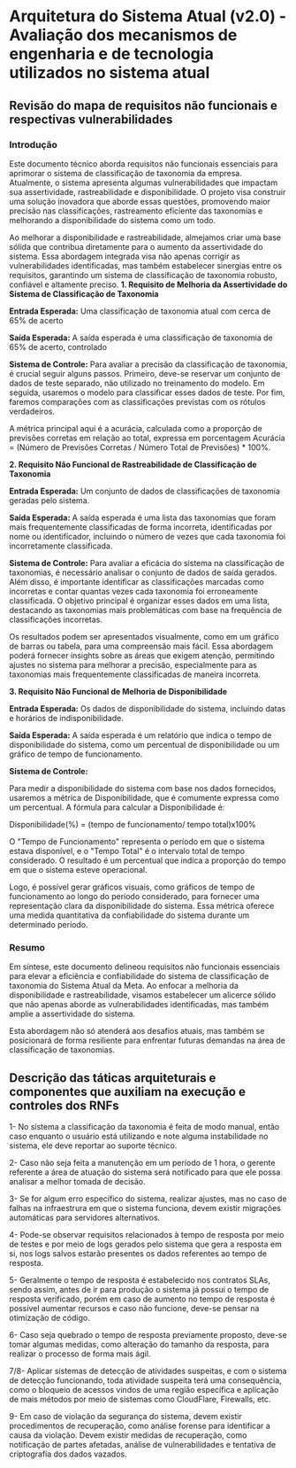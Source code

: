 # Arquitetura do Sistema Atual (v2.0) - Avaliação dos mecanismos de engenharia e de tecnologia utilizados no sistema atual

## Revisão do mapa de requisitos não funcionais e respectivas vulnerabilidades

### Introdução 
Este documento técnico aborda requisitos não funcionais essenciais para aprimorar o sistema de classificação de taxonomia da empresa. Atualmente, o sistema apresenta algumas vulnerabilidades que impactam sua assertividade, rastreabilidade e disponibilidade. O projeto visa construir uma solução inovadora que aborde essas questões, promovendo maior precisão nas classificações, rastreamento eficiente das taxonomias e melhorando a disponibilidade do sistema como um todo.

Ao melhorar a disponibilidade e rastreabilidade, almejamos criar uma base sólida que contribua diretamente para o aumento da assertividade do sistema. Essa abordagem integrada visa não apenas corrigir as vulnerabilidades identificadas, mas também estabelecer sinergias entre os requisitos, garantindo um sistema de classificação de taxonomia robusto, confiável e altamente preciso.
 **1. Requisito de Melhoria da Assertividade do Sistema de Classificação de Taxonomia**


**Entrada Esperada:** Uma classificação de taxonomia atual com cerca de 65% de acerto 


**Saída Esperada:** A saída esperada é uma classificação de taxonomia de 65% de acerto, controlado


**Sistema de Controle:**
Para avaliar a precisão da classificação de taxonomia, é crucial seguir alguns passos. Primeiro, deve-se reservar um conjunto de dados de teste separado, não utilizado no treinamento do modelo. Em seguida, usaremos o modelo para classificar esses dados de teste. Por fim, faremos comparações com as classificações previstas com os rótulos verdadeiros.

A métrica principal aqui é a acurácia, calculada como a proporção de previsões corretas em relação ao total, expressa em porcentagem Acurácia = (Número de Previsões Corretas / Número Total de Previsões) * 100%. 

**2. Requisito Não Funcional de Rastreabilidade de Classificação de Taxonomia**

**Entrada Esperada:** Um conjunto de dados de classificações de taxonomia geradas pelo sistema.

**Saída Esperada:** A saída esperada é uma lista das taxonomias que foram mais frequentemente classificadas de forma incorreta, identificadas por nome ou identificador, incluindo o número de vezes que cada taxonomia foi incorretamente classificada.

**Sistema de Controle:**
Para avaliar a eficácia do sistema na classificação de taxonomias, é necessário analisar o conjunto de dados de saída gerados. Além disso, é importante identificar as classificações marcadas como incorretas e contar quantas vezes cada taxonomia foi erroneamente classificada. O objetivo principal é organizar esses dados em uma lista, destacando as taxonomias mais problemáticas com base na frequência de classificações incorretas.

Os resultados podem ser apresentados visualmente, como em um gráfico de barras ou tabela, para uma compreensão mais fácil. Essa abordagem poderá fornecer insights sobre as áreas que exigem atenção, permitindo ajustes no sistema para melhorar a precisão, especialmente para as taxonomias mais frequentemente classificadas de maneira incorreta.


**3. Requisito Não Funcional de Melhoria de Disponibilidade**

**Entrada Esperada:** Os dados de disponibilidade do sistema, incluindo datas e horários de indisponibilidade.

**Saída Esperada:** A saída esperada é um relatório que indica o tempo de disponibilidade do sistema, como um percentual de disponibilidade ou um gráfico de tempo de funcionamento.

**Sistema de Controle:**

Para medir a disponibilidade do sistema com base nos dados fornecidos, usaremos  a métrica de Disponibilidade, que é comumente expressa como um percentual. A fórmula para calcular a Disponibilidade é:

Disponibilidade(%) = (tempo de funcionamento/ tempo total)x100%

O "Tempo de Funcionamento" representa o período em que o sistema estava disponível, e o "Tempo Total" é o intervalo total de tempo considerado. O resultado é um percentual que indica a proporção do tempo em que o sistema esteve operacional.

Logo, é possível gerar gráficos visuais, como gráficos de tempo de funcionamento ao longo do período considerado, para fornecer uma representação clara da disponibilidade do sistema. Essa métrica oferece uma medida quantitativa da confiabilidade do sistema durante um determinado período.

### Resumo 
Em síntese, este documento delineou requisitos não funcionais essenciais para elevar a eficiência e confiabilidade do sistema de classificação de taxonomia do Sistema Atual da Meta. Ao enfocar a melhoria da disponibilidade e rastreabilidade, visamos estabelecer um alicerce sólido que não apenas aborde as vulnerabilidades identificadas, mas também amplie a assertividade do sistema.

 Esta abordagem não só atenderá aos desafios atuais, mas também se posicionará de forma resiliente para enfrentar futuras demandas na área de classificação de taxonomias.



## Descrição das táticas arquiteturais e componentes que auxiliam na execução e controles dos RNFs
1- No sistema a classificação da taxonomia é feita de modo manual, então caso enquanto o usuário está utilizando e note alguma instabilidade no sistema, ele deve reportar ao suporte técnico.

2- Caso não seja feita a manutenção em um período de 1 hora, o gerente referente a área de atuação do sistema será notificado para que ele possa analisar a melhor tomada de decisão.

3- Se for algum erro específico do sistema, realizar ajustes, mas no caso de falhas na infraestrura em que o sistema funciona, devem existir migrações automáticas para servidores alternativos.

4- Pode-se observar requisitos relacionados à tempo de resposta por meio de testes e por meio de logs gerados pelo sistema que gera a resposta em si, nos logs salvos estarão presentes os dados referentes ao tempo de resposta.

5- Geralmente o tempo de resposta é estabelecido nos contratos SLAs, sendo assim, antes de ir para produção o sistema já possui o tempo de resposta verificado, porém em caso de aumento no tempo de resposta é possível aumentar recursos e caso não funcione, deve-se pensar na otimização de código.

6- Caso seja quebrado o tempo de resposta previamente proposto, deve-se tomar algumas medidas, como alteração do tamanho da resposta, para realizar o processo de forma mais ágil.

7/8- Aplicar sistemas de detecção de atividades suspeitas, e com o sistema de detecção funcionando, toda atividade suspeita terá uma consequência, como o bloqueio de acessos vindos de uma região específica e aplicação de mais métodos por meio de sistemas como CloudFlare, Firewalls, etc.

9- Em caso de violação da segurança do sistema, devem existir procedimentos de recuperação, como análise forense para identificar a causa da violação. Devem existir medidas de recuperação, como notificação de partes afetadas, análise de vulnerabilidades e tentativa de criptografia dos dados vazados.
